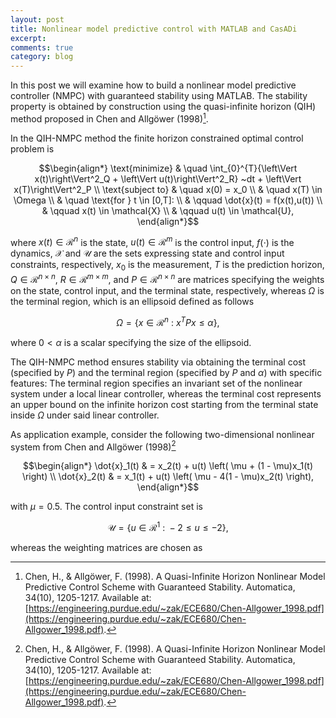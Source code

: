 ```yaml
---
layout: post
title: Nonlinear model predictive control with MATLAB and CasADi
excerpt:
comments: true
category: blog
---
```


In this post we will examine how to build a nonlinear model predictive controller (NMPC) with guaranteed stability using MATLAB. The stability property is obtained by construction using the quasi-infinite horizon (QIH) method proposed in Chen and Allgöwer (1998)[^Chen1998].

In the QIH-NMPC method the finite horizon constrained optimal control problem is

$$\begin{align*}
\text{minimize} & \quad \int_{0}^{T}{\left\Vert x(t)\right\Vert^2_Q + \left\Vert u(t)\right\Vert^2_R} ~dt + \left\Vert x(T)\right\Vert^2_P  \\
\text{subject to} & \quad x(0) = x_0 \\
& \quad x(T) \in \Omega \\
& \quad \text{for } t \in [0,T]: \\
& \qquad \dot{x}(t) = f(x(t),u(t)) \\
& \qquad x(t) \in \mathcal{X} \\
& \qquad u(t) \in \mathcal{U},
\end{align*}$$

where $x(t) \in \mathcal{R}^n$ is the state, $u(t) \in \mathcal{R}^m$ is the control input, $f(\cdot)$ is the dynamics, $\mathcal{X}$ and $\mathcal{U}$ are the sets expressing state and control input constraints, respectively, $x_0$ is the measurement, $T$ is the prediction horizon, $Q \in \mathcal{R}^{n \times n}$, $R \in \mathcal{R}^{m \times m}$, and $P \in \mathcal{R}^{n \times n}$ are matrices specifying the weights on the state, control input, and the terminal state, respectively, whereas $\Omega$ is the terminal region, which is an ellipsoid defined as follows

$$\begin{equation*}
\Omega = \{ x \in \mathcal{R}^n ~:~ x^T P x \leq \alpha \},
\end{equation*}$$

where $0<\alpha$ is a scalar specifying the size of the ellipsoid.

The QIH-NMPC method ensures stability via obtaining the terminal cost (specified by $P$) and the terminal region (specified by $P$ and $\alpha$) with specific features: The terminal region specifies an invariant set of the nonlinear system under a local linear controller, whereas the terminal cost represents an upper bound on the infinite horizon cost starting from the terminal state inside $\Omega$ under said linear controller. 

As application example, consider the following two-dimensional nonlinear system from Chen and Allgöwer (1998)[^Chen1998]

$$\begin{align*}
\dot{x}_1(t) & = x_2(t) + u(t) \left( \mu + (1 - \mu)x_1(t) \right) \\
\dot{x}_2(t) & = x_1(t) + u(t) \left( \mu - 4(1 - \mu)x_2(t) \right),
\end{align*}$$

with $\mu = 0.5$. The control input constraint set is

$$\begin{equation*}
\mathcal{U} = \{ u \in \mathcal{R}^1 ~:~ -2 \leq u \leq -2 \},
\end{equation*}$$

whereas the weighting matrices are chosen as

[^Chen1998]: Chen, H., & Allgöwer, F. (1998). A Quasi-Infinite Horizon Nonlinear Model Predictive Control Scheme with Guaranteed Stability. Automatica, 34(10), 1205-1217. Available at: [https://engineering.purdue.edu/~zak/ECE680/Chen-Allgower_1998.pdf](https://engineering.purdue.edu/~zak/ECE680/Chen-Allgower_1998.pdf).














